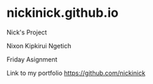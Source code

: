 # nickinick.github.io
Nick's Project

Nixon Kipkirui Ngetich

Friday Asignment

Link to my portfolio
https://github.com/nickinick
